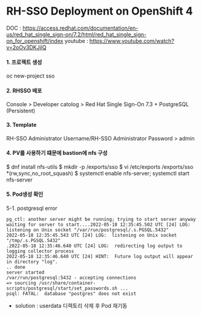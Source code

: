 # RH-SSO Deployment on OpenShift 4
DOC : https://access.redhat.com/documentation/en-us/red_hat_single_sign-on/7.2/html/red_hat_single_sign-on_for_openshift/index
youtube : https://www.youtube.com/watch?v=2oOv3DKJjlQ

#### 1. 프로젝트 생성
oc new-project sso

#### 2. RHSSO 배포
Console > Developer
catolog > Red Hat Single Sign-On 7.3 + PostgreSQL (Persistent)

#### 3. Template
RH-SSO Administrator Username/RH-SSO Administrator Password > admin 

#### 4. PV를 사용하기 떄문에 bastion에 nfs 구성
$ dnf install nfs-utils
$ mkdir -p /exports/sso
$ vi /etc/exports
/exports/sso *(rw,sync,no_root_squash)
$ systemctl enable nfs-server; systemctl start nfs-server

#### 5. Pod생성 확인

5-1. postgresql error
```
pg_ctl: another server might be running; trying to start server anyway
waiting for server to start....2022-05-18 12:35:45.502 UTC [24] LOG:  listening on Unix socket "/var/run/postgresql/.s.PGSQL.5432"
2022-05-18 12:35:45.543 UTC [24] LOG:  listening on Unix socket "/tmp/.s.PGSQL.5432"
.2022-05-18 12:35:46.640 UTC [24] LOG:  redirecting log output to logging collector process
2022-05-18 12:35:46.640 UTC [24] HINT:  Future log output will appear in directory "log".
.. done
server started
/var/run/postgresql:5432 - accepting connections
=> sourcing /usr/share/container-scripts/postgresql/start/set_passwords.sh ...
psql: FATAL:  database "postgres" does not exist
```
- solution : userdata 디렉토리 삭제 후 Pod 재기동
